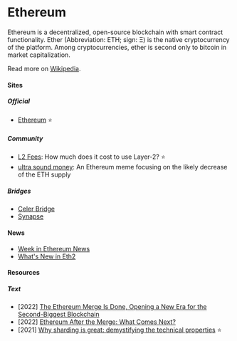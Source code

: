 # Ethereum

Ethereum is a decentralized, open-source blockchain with smart contract functionality. Ether (Abbreviation: ETH; sign: Ξ) is the native cryptocurrency of the platform. Among cryptocurrencies, ether is second only to bitcoin in market capitalization.

Read more on [Wikipedia](https://en.wikipedia.org/wiki/Ethereum).

#### Sites

##### Official
- [Ethereum](https://ethereum.org) ⭐

##### Community
- [L2 Fees](https://l2fees.info): How much does it cost to use Layer-2? ⭐
- [ultra sound money](https://ultrasound.money): An Ethereum meme focusing on the likely decrease of the ETH supply

##### Bridges
- [Celer Bridge](https://cbridge.celer.network)
- [Synapse](https://synapseprotocol.com)

#### News
- [Week in Ethereum News](https://weekinethereumnews.com)
- [What's New in Eth2](https://hackmd.io/@benjaminion/eth2_news)

#### Resources

##### Text
- \[2022\] [The Ethereum Merge Is Done, Opening a New Era for the Second-Biggest Blockchain](https://www.coindesk.com/tech/2022/09/15/the-ethereum-merge-is-done-did-it-work)
- \[2022\] [Ethereum After the Merge: What Comes Next?](https://www.coindesk.com/tech/2022/08/01/ethereum-after-the-merge-what-comes-next)
- \[2021\] [Why sharding is great: demystifying the technical properties](https://vitalik.ca/general/2021/04/07/sharding.html) ⭐
